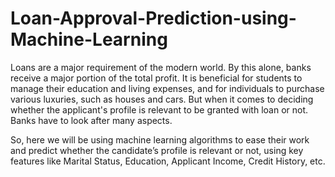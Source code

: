 # Loan-Approval-Prediction-using-Machine-Learning

Loans are a major requirement of the modern world. By this alone, banks receive a major portion of the total profit. It is beneficial for students to manage their education and living expenses, and for individuals to purchase various luxuries, such as houses and cars. But when it comes to deciding whether the applicant's profile is relevant to be granted with loan or not. Banks have to look after many aspects.

So, here we will be using machine learning algorithms to ease their work and predict whether the candidate’s profile is relevant or not, using key features like Marital Status, Education, Applicant Income, Credit History, etc.
